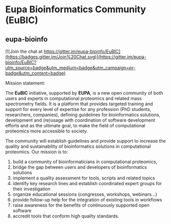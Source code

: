# Eupa Bioinformatics Community (EuBIC)

## eupa-bioinfo

[![Join the chat at https://gitter.im/eupa-bioinfo/EuBIC](https://badges.gitter.im/Join%20Chat.svg)](https://gitter.im/eupa-bioinfo/EuBIC?utm_source=badge&utm_medium=badge&utm_campaign=pr-badge&utm_content=badge)

Mission statement:

The **EuBIC** initiative, supported by **EUPA**, is a new open community of both users and experts in computational proteomics and related mass spectrometry fields. It is a platform that provides targeted training and support for every level of expertise for any profession (PhD students, researchers, companies), defining guidelines for bioinformatics solutions, development and (re)usage with coordination of software development efforts and as the ultimate goal, to make the field of computational proteomics more accessible to society.

The community will establish guidelines and provide support to increase the quality and sustainability of bioinformatics solutions in computational proteomics.
Our mission is to:

1. build a community of bioinformaticians in computational proteomics,
2. bridge the gap between users and developers of bioinformatics solutions
3. implement a quality assessment for tools, scripts and related topics
4. identify key research lines and establish coordinated expert groups for their investigation
5. organize educational sessions (congresses, workshops, webinars…)
6. provide follow-up help for the integration of existing tools in workflows
7. raise awareness for the benefits of continuously supported open software
8. accredit tools that conform high quality standards.






